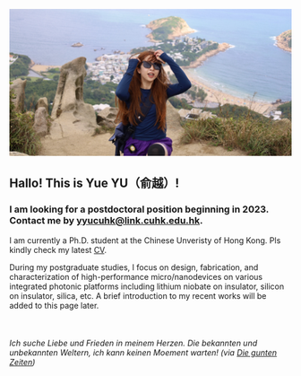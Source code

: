 ![NICE Hiking experience!](Home_hike.jpg) 
## Hallo! This is Yue YU（俞越）! 
### I am looking for a postdoctoral position beginning in 2023. Contact me by yyucuhk@link.cuhk.edu.hk.

I am currently a Ph.D. student at the Chinese Unveristy of Hong Kong. Pls kindly check my latest [CV](/CV_YUYUE.pdf).

During my postgraduate studies, I focus on design, fabrication, and characterization of high-performance micro/nanodevices on various integrated photonic platforms including lithium niobate on insulator, silicon on insulator, silica, etc. A brief introduction to my recent works will be added to this page later.

&nbsp; 
&nbsp; 
&nbsp; 
&nbsp; 
&nbsp; 
&nbsp; 

###### Ich suche Liebe und Frieden in meinem Herzen. Die bekannten und unbekannten Weltern, ich kann keinen Moement warten!  (via [Die gunten Zeiten](https://www.youtube.com/watch?v=Swlxm_msl4k))






